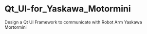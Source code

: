 # Qt_UI-for_Yaskawa_Motormini
Design a Qt UI Framework to communicate with Robot Arm Yaskawa Mortormini
